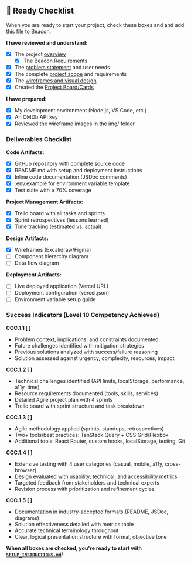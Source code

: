 ## 🚦 Ready Checklist 

When you are ready to start your project, check these boxes and and add this file to Beacon.

**I have reviewed and understand:**
- [x] The project [overview](./overview.md)
    - [x] The Beacon Requirements
- [x] The [problem statement](./00-problem.md) and user needs
- [x] The complete [project scope](./01-project-scope.md) and requirements
- [x] The [wireframes and visual design](./02-wireframes-overview.md)
- [x] Created the [Project Board/Cards](./03-trello-project-board-guide.md)

**I have prepared:**
- [x] My development environment (Node.js, VS Code, etc.)
- [x] An OMDb API key
- [x] Reviewed the wireframe images in the img/ folder

### Deliverables Checklist

**Code Artifacts:**
- [x] GitHub repository with complete source code
- [x] README.md with setup and deployment instructions
- [x] Inline code documentation (JSDoc comments)
- [x] .env.example for environment variable template
- [x] Test suite with ≥ 70% coverage

**Project Management Artifacts:**
- [x] Trello board with all tasks and sprints
- [x] Sprint retrospectives (lessons learned)
- [x] Time tracking (estimated vs. actual)

**Design Artifacts:**
- [X] Wireframes (Excalidraw/Figma)
- [ ] Component hierarchy diagram
- [ ] Data flow diagram

**Deployment Artifacts:**
- [ ] Live deployed application (Vercel URL)
- [ ] Deployment configuration (vercel.json)
- [ ] Environment variable setup guide

### Success Indicators (Level 10 Competency Achieved)

**CCC.1.1 [ ]**
- Problem context, implications, and constraints documented
- Future challenges identified with mitigation strategies
- Previous solutions analyzed with success/failure reasoning
- Solution assessed against urgency, complexity, resources, impact

**CCC.1.2 [ ]**
- Technical challenges identified (API limits, localStorage, performance, a11y, time)
- Resource requirements documented (tools, skills, services)
- Detailed Agile project plan with 4 sprints
- Trello board with sprint structure and task breakdown

**CCC.1.3 [ ]**
- Agile methodology applied (sprints, standups, retrospectives)
- Two+ tools/best practices: TanStack Query + CSS Grid/Flexbox
- Additional tools: React Router, custom hooks, localStorage, testing, Git

**CCC.1.4 [ ]**
- Extensive testing with 4 user categories (casual, mobile, a11y, cross-browser)
- Design evaluated with usability, technical, and accessibility metrics
- Targeted feedback from stakeholders and technical experts
- Revision process with prioritization and refinement cycles

**CCC.1.5 [ ]**
- Documentation in industry-accepted formats (README, JSDoc, diagrams)
- Solution effectiveness detailed with metrics table
- Accurate technical terminology throughout
- Clear, logical presentation structure with formal, objective tone

**When all boxes are checked, you're ready to start with [`SETUP_INSTRUCTIONS.md`](./04-SETUP_INSTRUCTIONS.md)!**